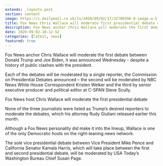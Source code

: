 ```yaml
---
extends: _layouts.post
section: content
image: https://i.dailymail.co.uk/1s/2020/09/02/17/32700396-0-image-a-5_1599065769305.jpg 
title: Fox News Chris Wallace will moderate first presidential debate despite repeated clashes with Trump 
description: Fox News anchor Chris Wallace will moderate the first debate between Donald Trump and Joe Biden, it was announced Wednesday - despite a history of public clashes with the president. 
date: 2020-09-02-18-12-52 
categories: [latest, news] 
featured: true 
--- 
```

Fox News anchor Chris Wallace will moderate the first debate between Donald Trump and Joe Biden, it was announced Wednesday - despite a history of public clashes with the president.

Each of the debates will be moderated by a single reporter, the Commission on Presidential Debates announced – the second will be moderated by NBC News White House Correspondent Kristen Welker and the third by senior executive producer and political editor at C-SPAN Steve Scully.

Fox News host Chris Wallace will moderate the first presidential debate

None of the three journalists were listed as Trump’s desired reporters to moderate the debates, which his attorney Rudy Giuliani released earlier this month.

Although a Fox News personality did make it into the lineup, Wallace is one of the only Democratic hosts on the right-leaning news network.

The sole vice presidential debate between Vice President Mike Pence and California Senator Kamala Harris, which will take place between the first and second presidential debate, will be moderated by USA Today’s Washington Bureau Chief Susan Page.

